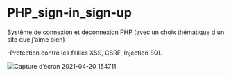 # PHP_sign-in_sign-up
 
Système de connexion et déconnexion PHP (avec un choix thématique d'un site que j'aime bien)

-Protection contre les failles XSS, CSRF, Injection SQL

![Capture d’écran 2021-04-20 154711](https://user-images.githubusercontent.com/77323180/115407293-32b6dd00-a1f0-11eb-8575-bddefdbae138.png)

